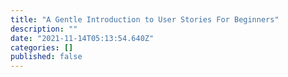 ```yaml
---
title: "A Gentle Introduction to User Stories For Beginners"
description: ""
date: "2021-11-14T05:13:54.640Z"
categories: []
published: false
---
```



